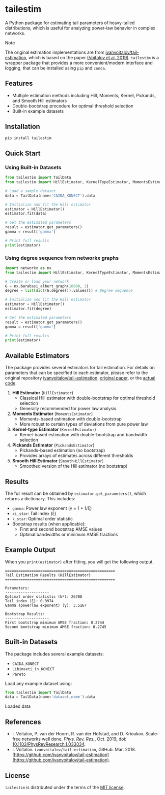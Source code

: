# tailestim

A Python package for estimating tail parameters of heavy-tailed distributions, which is useful for analyzing power-law behavior in complex networks.

> [!NOTE]
> The original estimation implementations are from [ivanvoitalov/tail-estimation](https://github.com/ivanvoitalov/tail-estimation), which is based on the paper [(Voitalov et al. 2019)](https://doi.org/10.1103/PhysRevResearch.1.033034). `tailestim` is a wrapper package that provides a more convenient/modern interface and logging, that can be installed using `pip` and `conda`.

## Features
- Multiple estimation methods including Hill, Moments, Kernel, Pickands, and Smooth Hill estimators
- Double-bootstrap procedure for optimal threshold selection
- Built-in example datasets

## Installation
```bash
pip install tailestim
```

## Quick Start

### Using Built-in Datasets
```python
from tailestim import TailData
from tailestim import HillEstimator, KernelTypeEstimator, MomentsEstimator

# Load a sample dataset
data = TailData(name='CAIDA_KONECT').data

# Initialize and fit the Hill estimator
estimator = HillEstimator()
estimator.fit(data)

# Get the estimated parameters
result = estimator.get_parameters()
gamma = result['gamma']

# Print full results
print(estimator)
```

### Using degree sequence from networkx graphs
```python
import networkx as nx
from tailestim import HillEstimator, KernelTypeEstimator, MomentsEstimator

# Create or load your network
G = nx.barabasi_albert_graph(10000, 2)
degree = list(dict(G.degree()).values()) # Degree sequence

# Initialize and fit the Hill estimator
estimator = HillEstimator()
estimator.fit(degree)

# Get the estimated parameters
result = estimator.get_parameters()
gamma = result['gamma']

# Print full results
print(estimator)
```

## Available Estimators
The package provides several estimators for tail estimation. For details on parameters that can be specified to each estimator, please refer to the original repository [ivanvoitalov/tail-estimation](https://github.com/ivanvoitalov/tail-estimation), [original paper](https://doi.org/10.1103/PhysRevResearch.1.033034), or the [actual code](https://github.com/mu373/tailestim/blob/main/src/tailestim/tail_methods.py).

1. **Hill Estimator** (`HillEstimator`)
   - Classical Hill estimator with double-bootstrap for optimal threshold selection
   - Generally recommended for power law analysis
2. **Moments Estimator** (`MomentsEstimator`)
   - Moments-based estimation with double-bootstrap
   - More robust to certain types of deviations from pure power law
3. **Kernel-type Estimator** (`KernelEstimator`)
   - Kernel-based estimation with double-bootstrap and bandwidth selection
4. **Pickands Estimator** (`PickandsEstimator`)
   - Pickands-based estimation (no bootstrap)
   - Provides arrays of estimates across different thresholds
5. **Smooth Hill Estimator** (`SmoothHillEstimator`)
   - Smoothed version of the Hill estimator (no bootstrap)

## Results
The full result can be obtained by `estimator.get_parameters()`, which returns a dictionary. This includes:
- `gamma`: Power law exponent (γ = 1 + 1/ξ)
- `xi_star`: Tail index (ξ)
- `k_star`: Optimal order statistic
- Bootstrap results (when applicable):
  - First and second bootstrap AMSE values
  - Optimal bandwidths or minimum AMSE fractions

## Example Output
When you `print(estimator)` after fitting, you will get the following output.
```
==================================================
Tail Estimation Results (HillEstimator)
==================================================

Parameters:
--------------------
Optimal order statistic (k*): 26708
Tail index (ξ): 0.3974
Gamma (powerlaw exponent) (γ): 3.5167

Bootstrap Results:
--------------------
First bootstrap minimum AMSE fraction: 0.2744
Second bootstrap minimum AMSE fraction: 0.2745
```

## Built-in Datasets

The package includes several example datasets:
- `CAIDA_KONECT`
- `Libimseti_in_KONECT`
- `Pareto`

Load any example dataset using:
```python
from tailestim import TailData
data = TailData(name='dataset_name').data
```

Loaded data 

## References
- I. Voitalov, P. van der Hoorn, R. van der Hofstad, and D. Krioukov. Scale-free networks well done. *Phys. Rev. Res.*, Oct. 2019, doi: [10.1103/PhysRevResearch.1.033034](https://doi.org/10.1103/PhysRevResearch.1.033034).
- I. Voitalov. `ivanvoitalov/tail-estimation`, GitHub. Mar. 2018. [https://github.com/ivanvoitalov/tail-estimation](https://github.com/ivanvoitalov/tail-estimation).


## License
`tailestim` is distributed under the terms of the [MIT license](https://github.com/mu373/tailestim/blob/main/LICENSE.txt).
